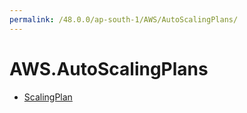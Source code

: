 ```yaml
---
permalink: /48.0.0/ap-south-1/AWS/AutoScalingPlans/
---
```


# AWS.AutoScalingPlans



* [ScalingPlan](ScalingPlan.md)